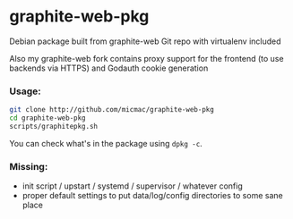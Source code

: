 graphite-web-pkg
================

Debian package built from graphite-web Git repo with virtualenv included

Also my graphite-web fork contains proxy support for the frontend (to use backends via HTTPS) and Godauth cookie generation

### Usage:

```bash
git clone http://github.com/micmac/graphite-web-pkg
cd graphite-web-pkg
scripts/graphitepkg.sh
```

You can check what's in the package using `dpkg -c`.

### Missing:

- init script / upstart / systemd / supervisor / whatever config
- proper default settings to put data/log/config directories to some sane place
